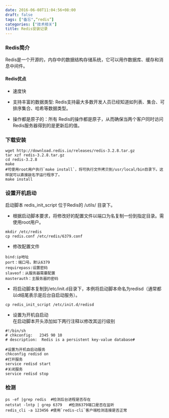```yaml
---
date: 2016-06-08T11:04:56+08:00
draft: false
tags: ["备忘",“redis”]
categories: ["技术相关"]
title: Redis安装记录
---
```


### Redis简介
Redis是一个开源的，内存中的数据结构存储系统，它可以用作数据库、缓存和消息中间件。

#### Redis优点

- 速度快

- 支持丰富的数据类型: Redis支持最大多数开发人员已经知道如列表、集合、可排序集合、哈希等数据类型。

- 操作都是原子的：所有 Redis的操作都是原子，从而确保当两个客户同时访问Redis服务器得到的是更新后的值。

### 下载安装
```
wget http://download.redis.io/releases/redis-3.2.8.tar.gz
tar xzf redis-3.2.8.tar.gz
cd redis-3.2.8
make
#可使用root用户执行`make install`，将可执行文件拷贝到/usr/local/bin目录下。这样就可以直接敲名字运行程序了。
make install
```
### 设置开机启动
启动脚本 redis_init_script 位于Redis的 /utils/ 目录下。
- 根据启动脚本要求，将修改好的配置文件以端口为名复制一份到指定目录。需使用root用户。
```
mkdir /etc/redis
cp redis.conf /etc/redis/6379.conf
```
- 修改配置文件

```
bind:ip地址
port：端口号。默认6379
requirepass:设置密码
slaveof：从服务器需要配置
masterauth：主服务器的密码
```

- 将启动脚本复制到/etc/init.d目录下，本例将启动脚本命名为redisd（通常都以d结尾表示是后台自启动服务）。

```
cp redis_init_script /etc/init.d/redisd
```

- 设置为开机自启动  
在启动脚本开头添加如下两行注释以修改其运行级别
```
#!/bin/sh
# chkconfig:   2345 90 10
# description:  Redis is a persistent key-value database#
```
```
#设置为开机自启动服务
chkconfig redisd on
#打开服务
service redisd start
#关闭服务
service redisd stop
```

### 检测

```
ps -ef |grep redis  #检测后台进程是否存在
netstat -lntp | grep 6379   #检测6379端口是否在监听
redis_cli -a 123456 #使用`redis-cli`客户端检测连接是否正常
```
